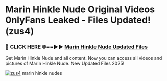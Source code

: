 # Marin Hinkle Nude Original Videos 0nlyFans Leaked - Files Updated! (zus4)

<h3>🔴 CLICK HERE 🌐==►► <a href="https://tinyurl.com/52m3yx9h" rel="nofollow">Marin Hinkle Nude Updated Files</a></h3>

Get Marin Hinkle Nude and all content. Now you can access all videos and pictures of Marin Hinkle Nude. New Updated Files 2025!

[![zus4](https://i.imgur.com/TnHtlc8.gif)](https://tinyurl.com/52m3yx9h)
marin hinkle nudes